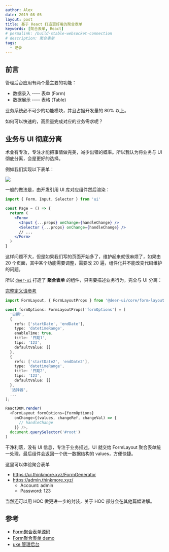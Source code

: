 ```yaml
---
author: Alex
date: 2019-08-05
layout: post
title: 基于 React 打造更好用的聚合表单
keywords: [聚合表单, React]
# permalink: /build-stable-websocket-connection
# description: 聚合表单
tags: 
  - 记录
---
```


## 前言

管理后台应用有两个最主要的功能：

- 数据录入 ---- 表单 (Form)
- 数据展示 ---- 表格 (Table)

业务系统必不可少的功能模块，并且占据开发量的 80% 以上。

如何可以快速的，高质量完成对应的业务需求呢？

## 业务与 UI 彻底分离

术业有专攻，专注才能把事情做完美，减少出错的概率。所以我认为将业务与 UI 彻底分离，会是更好的选择。

例如我们实现以下表单：

![](https://cdn.jsdelivr.net/gh/SANGET/blog-v3@master/content/assets/images/ui-desc/form-demo.png)

一般的做法是，由开发引用 UI 库对应组件然后渲染：

```jsx
import { Form, Input, Selector } from 'ui'

const Page = () => {
  return (
    <Form>
      <Input {...props} onChange={handleChange} />
      <Selector {...props} onChange={handleChange} />
      // ...
    </Form>
  )
}
```

这样问题不大，但是如果我们写的页面开始多了，维护起来就很麻烦了，如果由 20 个页面，其中某个功能需要调整，需要改 20 遍，组件化并不能改变代码维护的问题。

所以 [`deer-ui`](https://ui.thinkmore.xyz/FormLayout) 打造了 __聚合表单__ 的组件，只需要描述业务行为，完全与 UI 分离：

[完整定义请参考](https://github.com/minimal-studio/deer-ui/blob/master/src/core/form-generator/demo/form-options-demo.tsx)

```ts
import FormLayout, { FormLayoutProps } from '@deer-ui/core/form-layout'

const formOptions: FormLayoutProps['formOptions'] = [
  '日期',
  {
    refs: ['startDate', 'endDate'],
    type: 'datetimeRange',
    enableTime: true,
    title: '日期1',
    tips: '123',
    defaultValue: []
  },
  {
    refs: ['startDate2', 'endDate2'],
    type: 'datetimeRange',
    title: '日期2',
    tips: '123',
    defaultValue: []
  },
  '选择器',
  ...
];

ReactDOM.render(
  <FormLayout formOptions={formOptions}
    onChange={(values, changeRef, changeVal) => {
      // handleChange
    }} />,
  document.querySelector('#root')
)
```

干净利落，没有 UI 信息，专注于业务描述，UI 就交给 FormLayout 聚合表单统一处理，最后组件会返回一个统一数据结构的 values，方便快捷。

这里可以体验聚合表单

- https://ui.thinkmore.xyz/FormGenerator
- https://admin.thinkmore.xyz/
  - Account: admin
  - Password: 123

当然还可以用 HOC 做更进一步的封装，关于 HOC 部分会在其他篇幅讲解。

## 参考

- [Form聚合表单源码](https://github.com/minimal-studio/deer-ui/blob/master/src/core/form-generator/form-filter.tsx)
- [Form聚合表单 demo](https://ui.thinkmore.xyz/FormGenerator)
- [uke 管理后台](https://admin.thinkmore.xyz)
